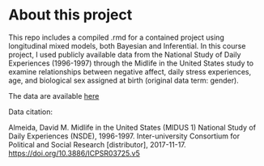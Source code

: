 # About this project 

This repo includes a compiled .rmd for a contained project using longitudinal mixed models, both Bayesian and Inferential. In this course project, I used publicly available data from the National Study of Daily Experiences (1996-1997) through the Midlife in the United States study to examine relationships between negative affect, daily stress experiences, age, and biological sex assigned at birth (original data term: gender). 

The data are available [here](https://www.icpsr.umich.edu/web/NACDA/studies/3725#:~:text=The%20National%20Study%20of%20Daily,a%20subsample%20of%20MIDUS%20respondents)

Data citation: 

Almeida, David M. Midlife in the United States (MIDUS 1) National Study of Daily Experiences (NSDE), 1996-1997. Inter-university Consortium for Political and Social Research [distributor], 2017-11-17. https://doi.org/10.3886/ICPSR03725.v5
